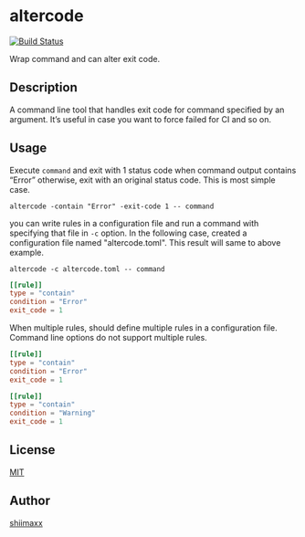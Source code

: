 altercode
=========

[![Build Status](https://travis-ci.org/shiimaxx/altercode.svg?branch=master)](https://travis-ci.org/shiimaxx/altercode)

Wrap command and can alter exit code.

## Description

A command line tool that handles exit code for command specified by an argument. It’s useful in case you want to force failed for CI and so on.


## Usage

Execute `command` and exit with 1 status code when command output contains “Error” otherwise, exit with an original status code.
This is most simple case.

```
altercode -contain "Error" -exit-code 1 -- command
```

you can write rules in a configuration file and run a command with specifying that file in `-c` option.
In the following case, created a configuration file named "altercode.toml". This result will same to above example.

```
altercode -c altercode.toml -- command
```

```toml
[[rule]]
type = "contain"
condition = "Error"
exit_code = 1
```

When multiple rules, should define multiple rules in a configuration file. Command line options do not support multiple rules. 

```toml
[[rule]]
type = "contain"
condition = "Error"
exit_code = 1

[[rule]]
type = "contain"
condition = "Warning"
exit_code = 1
```

## License

[MIT](https://github.com/shiimaxx/altercode/blob/master/LICENCE)


## Author

[shiimaxx](https://github.com/shiimaxx)
